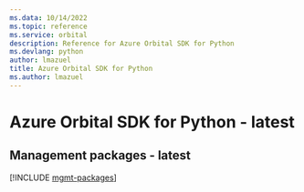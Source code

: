 ```yaml
---
ms.data: 10/14/2022
ms.topic: reference
ms.service: orbital
description: Reference for Azure Orbital SDK for Python
ms.devlang: python
author: lmazuel
title: Azure Orbital SDK for Python
ms.author: lmazuel
---
```

# Azure Orbital SDK for Python - latest

## Management packages - latest
[!INCLUDE [mgmt-packages](orbital-mgmt-index.md)]